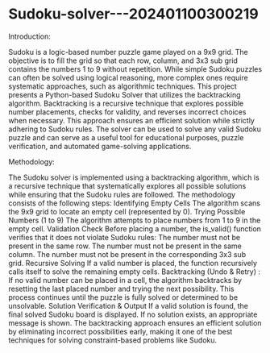 # Sudoku-solver---202401100300219
Introduction:

Sudoku is a logic-based number puzzle game played on
a 9x9 grid. The objective is to fill the grid so that each
row, column, and 3x3 sub grid contains the numbers 1
to 9 without repetition. While simple Sudoku puzzles
can often be solved using logical reasoning, more
complex ones require systematic approaches, such as
algorithmic techniques.
This project presents a Python-based Sudoku Solver
that utilizes the backtracking algorithm. Backtracking is
a recursive technique that explores possible number
placements, checks for validity, and reverses incorrect
choices when necessary. This approach ensures an
efficient solution while strictly adhering to Sudoku
rules.
The solver can be used to solve any valid Sudoku
puzzle and can serve as a useful tool for
educational purposes, puzzle verification, and
automated game-solving applications.

Methodology: 

The Sudoku solver is implemented using a backtracking
algorithm, which is a recursive technique that systematically
explores all possible solutions while ensuring that the Sudoku
rules are followed. The methodology consists of the following
steps:
Identifying Empty Cells
The algorithm scans the 9x9 grid to locate an empty cell
(represented by 0).
Trying Possible Numbers (1 to 9)
The algorithm attempts to place numbers from 1 to 9 in the
empty cell.
Validation Check
Before placing a number, the is_valid() function verifies that it
does not violate Sudoku rules:
The number must not be present in the same row.
The number must not be present in the same column.
The number must not be present in the corresponding 3x3 sub
grid.
Recursive Solving
If a valid number is placed, the function recursively calls itself
to solve the remaining empty cells.
Backtracking (Undo & Retry) :
If no valid number can be placed in a cell, the algorithm
backtracks by resetting the last placed number and trying the
next possibility.
This process continues until the puzzle is fully solved or
determined to be unsolvable.
Solution Verification & Output
If a valid solution is found, the final solved Sudoku board is
displayed.
If no solution exists, an appropriate message is shown.
The backtracking approach ensures an efficient solution by
eliminating incorrect possibilities early, making it one of the
best techniques for solving constraint-based problems like
Sudoku.
